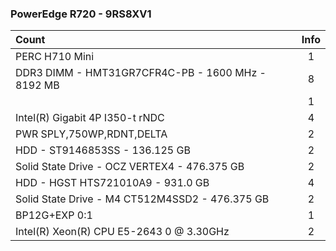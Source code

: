 ### PowerEdge R720 - 9RS8XV1
| Count | Info |
| :-- | :--: |
| PERC H710 Mini | 1 |
| DDR3 DIMM - HMT31GR7CFR4C-PB - 1600 MHz - 8192 MB | 8 |
|  | 1 |
| Intel(R) Gigabit 4P I350-t rNDC | 4 |
| PWR SPLY,750WP,RDNT,DELTA | 2 |
| HDD - ST9146853SS - 136.125 GB | 2 |
| Solid State Drive - OCZ VERTEX4 - 476.375 GB | 2 |
| HDD - HGST HTS721010A9 - 931.0 GB | 4 |
| Solid State Drive - M4 CT512M4SSD2 - 476.375 GB | 2 |
| BP12G+EXP 0:1 | 1 |
| Intel(R) Xeon(R) CPU E5-2643 0 @ 3.30GHz | 2 |
